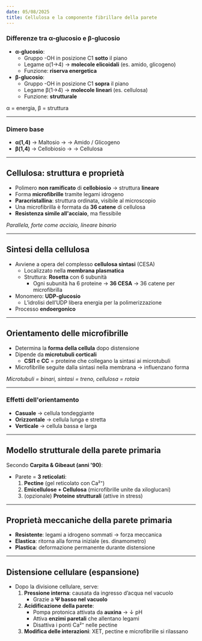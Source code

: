 ```yaml
---
date: 05/08/2025
title: Cellulosa e la componente fibrillare della parete
---
```

### Differenze tra α-glucosio e β-glucosio

- **α-glucosio**:
  - Gruppo -OH in posizione C1 **sotto** il piano
  - Legame α(1→4) → **molecole elicoidali** (es. amido, glicogeno)
  - Funzione: **riserva energetica**
- **β-glucosio**:
  - Gruppo -OH in posizione C1 **sopra** il piano
  - Legame β(1→4) → **molecole lineari** (es. cellulosa)
  - Funzione: **strutturale**

α = energia, β = struttura

---

### Dimero base

- **α(1,4)** → Maltosio → → Amido / Glicogeno
- **β(1,4)** → Cellobiosio → → Cellulosa

---

## Cellulosa: struttura e proprietà

- Polimero **non ramificato** di **cellobiosio** → struttura **lineare**
- Forma **microfibrille** tramite legami idrogeno
- **Paracristallina**: struttura ordinata, visibile al microscopio
- Una microfibrilla è formata da **36 catene** di cellulosa
- **Resistenza simile all'acciaio**, ma flessibile

 *Parallela, forte come acciaio, lineare binario*

---

## Sintesi della cellulosa
- Avviene a opera del complesso **cellulosa sintasi** (CESA)
  - Localizzato nella **membrana plasmatica**
  - Struttura: **Rosetta** con 6 subunità
    - Ogni subunità ha 6 proteine → **36 CESA** → 36 catene per microfibrilla
- Monomero: **UDP-glucosio**
  - L’idrolisi dell’UDP libera energia per la polimerizzazione
- Processo **endoergonico**

---

## Orientamento delle microfibrille

- Determina la **forma della cellula** dopo distensione
- Dipende da **microtubuli corticali**
  - **CSI1** e **CC** = proteine che collegano la sintasi ai microtubuli
- Microfibrille seguite dalla sintasi nella membrana → influenzano forma

*Microtubuli = binari,  sintasi = treno, cellulosa = rotaia*

---

### Effetti dell'orientamento

- **Casuale** → cellula tondeggiante
- **Orizzontale** → cellula lunga e stretta
- **Verticale** → cellula bassa e larga

---

## Modello strutturale della parete primaria

Secondo **Carpita & Gibeaut (anni '90)**:
- Parete = **3 reticolati**:
  1. **Pectine** (gel reticolato con Ca²⁺)
  2. **Emicellulose + Cellulosa** (microfibrille unite da xiloglucani)
  3. (opzionale) **Proteine strutturali** (attive in stress)

---

## Proprietà meccaniche della parete primaria

- **Resistente**: legami a idrogeno sommati → forza meccanica
- **Elastica**: ritorna alla forma iniziale (es. dinamometro)
- **Plastica**: deformazione permanente durante distensione

---

## Distensione cellulare (espansione)

- Dopo la divisione cellulare, serve:
  1. **Pressione interna**: causata da ingresso d’acqua nel vacuolo
     - Grazie a **Ψ basso nel vacuolo**
  2. **Acidificazione della parete**:
     - Pompa protonica attivata da **auxina** → ↓ pH
     - Attiva **enzimi paretali** che allentano legami
     - Disattiva i ponti Ca²⁺ nelle pectine
  3. **Modifica delle interazioni**: XET, pectine e microfibrille si rilassano
